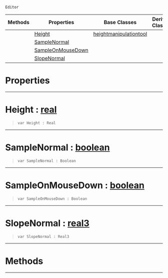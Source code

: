  `Editor`

|Methods|Properties|Base Classes|Derived Classes|
|---|---|---|---|
| |[ Height](https://github.com/ArendDanielek/ZeroDocsTest/blob/master/code_reference/class_reference/flattentool.markdown#height-zero-engine-docum)|[heightmanipulationtool](https://github.com/ArendDanielek/ZeroDocsTest/blob/master/code_reference/class_reference/heightmanipulationtool.markdown)| |
| |[ SampleNormal](https://github.com/ArendDanielek/ZeroDocsTest/blob/master/code_reference/class_reference/flattentool.markdown#samplenormal-zero-engine)| | |
| |[ SampleOnMouseDown](https://github.com/ArendDanielek/ZeroDocsTest/blob/master/code_reference/class_reference/flattentool.markdown#sampleonmousedown-zero-e)| | |
| |[ SlopeNormal](https://github.com/ArendDanielek/ZeroDocsTest/blob/master/code_reference/class_reference/flattentool.markdown#slopenormal-zero-engine)| | |


 #  Properties


---  
 #  Height : [real](https://github.com/ArendDanielek/ZeroDocsTest/blob/master/code_reference/zilch_base_types/real.markdown)

> 
> ``` lang=cpp, name=Zilch
> var Height : Real


---  
 #  SampleNormal : [boolean](https://github.com/ArendDanielek/ZeroDocsTest/blob/master/code_reference/zilch_base_types/boolean.markdown)

> 
> ``` lang=cpp, name=Zilch
> var SampleNormal : Boolean


---  
 #  SampleOnMouseDown : [boolean](https://github.com/ArendDanielek/ZeroDocsTest/blob/master/code_reference/zilch_base_types/boolean.markdown)

> 
> ``` lang=cpp, name=Zilch
> var SampleOnMouseDown : Boolean


---  
 #  SlopeNormal : [real3](https://github.com/ArendDanielek/ZeroDocsTest/blob/master/code_reference/zilch_base_types/real3.markdown)

> 
> ``` lang=cpp, name=Zilch
> var SlopeNormal : Real3


---  
 #  Methods


---  
 
  
  
  
  
  
  
  

 